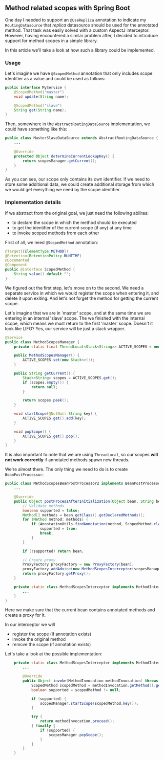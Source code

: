 ## Method related scopes with Spring Boot

One day I needed to support an `@UseReplica` annotation to indicate my `RoutingDatasource` that _replica_ datasource should be used for the annotated method.
That task was easily solved with a custom AspectJ interceptor. 
However, having encountered a similar problem after, I decided to introduce support for method scopes in a simple library.

In this article we'll take a look at how such a library could be implemented.

### Usage
Let's imagine we have `@ScopedMethod` annotation that only includes scope identifier as a value and could be used as follows:
```java
public interface MyService {
    @ScopedMethod("master")
    void update(String name);

    @ScopedMethod("slave")
    String get(String name);
}
```

Then, somewhere in the `AbstractRoutingDataSource` implementation, we could have something like this:
```java
public class MasterSlaveDataSource extends AbstractRoutingDataSource {
    ...
            
    @Override
    protected Object determineCurrentLookupKey() {
        return scopesManager.getCurrent();
    }
}
```

As you can see, our scope only contains its own identifier. If we need to store some additional data, we could create additional storage from which we would get everything we need by the scope identifier.

### Implementation details

If we abstract from the original goal, we just need the following abilites:
* to declare the scope in which the method should be executed
* to get the identifier of the current scope (if any) at any time
* to invoke scoped methods from each other

First of all, we need `@ScopedMethod` annotation:
```java
@Target({ElementType.METHOD})
@Retention(RetentionPolicy.RUNTIME)
@Documented
@Component
public @interface ScopedMethod {
    String value() default "";
}
```

We figured out the first step, let's move on to the second. We need a separate service in which we would register the scope when entering it, and delete it upon exiting. And let's not forget the method for getting the current scope.

Let's imagine that we are in 'master' scope, and at the same time we are entering in an internal 'slave' scope. The we finished with the internal scope, which means we must return to the first 'master' scope. Doesn't it look like LIFO? 
Yes, our service will be just a stack wrapper. 

```java
@Service
public class MethodScopesManager {
    private static final ThreadLocal<Stack<String>> ACTIVE_SCOPES = new ThreadLocal<>();

    public MethodScopesManager() {
        ACTIVE_SCOPES.set(new Stack<>());
    }

    public String getCurrent() {
        Stack<String> scopes = ACTIVE_SCOPES.get();
        if (scopes.empty()) {
            return null;
        }

        return scopes.peek();
    }

    void startScope(@NotNull String key) {
        ACTIVE_SCOPES.get().add(key);
    }

    void popScope() {
        ACTIVE_SCOPES.get().pop();
    }
}
```

It is also important to note that we are using `ThreadLocal`, so our scopes **will not work correctly** if annotated methods spawn new threads.

We're almost there. The only thing we need to do is to create `BeanPostProcessor`:
```java
public class MethodScopesBeanPostProcessor2 implements BeanPostProcessor {
    ...        

    @Override
    public Object postProcessAfterInitialization(Object bean, String beanName) throws BeansException {
        // Validate methods
        boolean supported = false;
        Method[] methods = bean.getClass().getDeclaredMethods();
        for (Method method: methods) {
            if (AnnotationUtils.findAnnotation(method, ScopedMethod.class) != null) {
                supported = true;
                break;
            }
        }

        if (!supported) return bean;

        // Create proxy
        ProxyFactory proxyFactory = new ProxyFactory(bean);
        proxyFactory.addAdvice(new MethodScopesInterceptor(scopesManager));
        return proxyFactory.getProxy();
    }

    private static class MethodScopesInterceptor implements MethodInterceptor {
        ...
    }
}
```
Here we make sure that the current bean contains annotated methods and create a proxy for it.

In our interceptor we will
* register the scope (if annotation exists)
* invoke the original method
* remove the scope (if annotation exists)

Let's take a look at the possible implementation:
```java
    private static class MethodScopesInterceptor implements MethodInterceptor {
        ...

        @Override
        public Object invoke(MethodInvocation methodInvocation) throws Throwable {
            ScopedMethod scopedMethod = methodInvocation.getMethod().getAnnotation(ScopedMethod.class);
            boolean supported = scopedMethod != null;

            if (supported) {
                scopesManager.startScope(scopedMethod.key());
            }

            try {
                return methodInvocation.proceed();
            } finally {
                if (supported) {
                    scopesManager.popScope();
                }
            }
        }
    }
```
